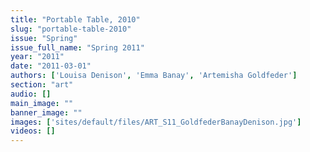 ```yaml
---
title: "Portable Table, 2010"
slug: "portable-table-2010"
issue: "Spring"
issue_full_name: "Spring 2011"
year: "2011"
date: "2011-03-01"
authors: ['Louisa Denison', 'Emma Banay', 'Artemisha Goldfeder']
section: "art"
audio: []
main_image: ""
banner_image: ""
images: ['sites/default/files/ART_S11_GoldfederBanayDenison.jpg']
videos: []
---
```

